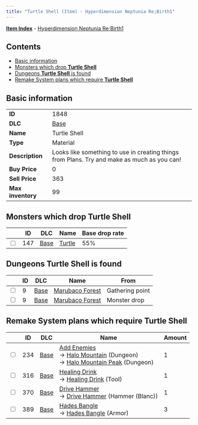 ```yaml
---
title: "Turtle Shell (Item) - Hyperdimension Neptunia Re;Birth1"
---
```


[**Item Index**](/neptunia/rb1/item/index.html) - [Hyperdimension Neptunia Re;Birth1](/neptunia/rb1)

## Contents

- [Basic information](#basic-information)
- [Monsters which drop **Turtle Shell**](#monsters-which-drop-turtle-shell)
- [Dungeons **Turtle Shell** is found](#dungeons-turtle-shell-is-found)
- [Remake System plans which require **Turtle Shell**](#remake-system-plans-which-require-turtle-shell)

## Basic information

|   |   |
| -- | -- |
| **ID** | 1848 |
| **DLC** | [Base](/neptunia/rb1/dlc/1-base.html) |
| **Name** | Turtle Shell |
| **Type** | Material |
| **Description** | Looks like something to use in creating things from Plans. Try and make as much as you can! |
| **Buy Price** | 0 |
| **Sell Price** | 363 |
| **Max inventory** | 99 |

## Monsters which drop **Turtle Shell**

|    | ID | DLC | Name | Base drop rate |
| -- | -- | --- | ---- | -------------- |
| <input type="checkbox" id="rb1-monster-1-147" class="trackbox" /> | 147 | [Base](/neptunia/rb1/dlc/1-base.html) | [Turtle](/neptunia/rb1/monster/1-147-turtle.html) | 55% |

## Dungeons **Turtle Shell** is found

|    | ID | DLC | Name | From |
| -- | -- | --- | ---- | ---- |
| <input type="checkbox" id="rb1-dungeon-1-9" class="trackbox" /> | 9 | [Base](/neptunia/rb1/dlc/1-base.html) | [Marubaco Forest](/neptunia/rb1/dungeon/1-9-marubaco-forest.html) | Gathering point |
| <input type="checkbox" id="rb1-dungeon-1-9" class="trackbox" /> | 9 | [Base](/neptunia/rb1/dlc/1-base.html) | [Marubaco Forest](/neptunia/rb1/dungeon/1-9-marubaco-forest.html) | Monster drop |

## Remake System plans which require **Turtle Shell**

|    | ID | DLC | Name | Amount |
| -- | -- | --- | ---- | ------ |
| <input type="checkbox" id="rb1-remake-1-234" class="trackbox" /> | 234 | [Base](/neptunia/rb1/dlc/1-base.html) | [Add Enemies](/neptunia/rb1/remake/1-234-add-enemies.html)<br />→ [Halo Mountain](/neptunia/rb1/dungeon/1-10-halo-mountain.html) (Dungeon)<br />→ [Halo Mountain Peak](/neptunia/rb1/dungeon/1-11-halo-mountain-peak.html) (Dungeon) | 1 |
| <input type="checkbox" id="rb1-remake-1-316" class="trackbox" /> | 316 | [Base](/neptunia/rb1/dlc/1-base.html) | [Healing Drink](/neptunia/rb1/remake/1-316-healing-drink.html)<br />→ [Healing Drink](/neptunia/rb1/item/1-3-healing-drink.html) (Tool) | 1 |
| <input type="checkbox" id="rb1-remake-1-370" class="trackbox" /> | 370 | [Base](/neptunia/rb1/dlc/1-base.html) | [Drive Hammer](/neptunia/rb1/remake/1-370-drive-hammer.html)<br />→ [Drive Hammer](/neptunia/rb1/item/1-2086-drive-hammer.html) (Hammer (Blanc)) | 1 |
| <input type="checkbox" id="rb1-remake-1-389" class="trackbox" /> | 389 | [Base](/neptunia/rb1/dlc/1-base.html) | [Hades Bangle](/neptunia/rb1/remake/1-389-hades-bangle.html)<br />→ [Hades Bangle](/neptunia/rb1/item/1-2526-hades-bangle.html) (Armor) | 3 |